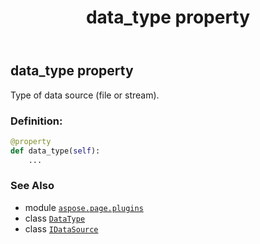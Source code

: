 ﻿---
title: data_type property
second_title: Aspose.Page for Python via .NET API References
description: 
type: docs
weight: 30
url: /python-net/aspose.page.plugins/idatasource/data_type/
is_root: false
---

## data_type property


Type of data source (file or stream).
### Definition:
```python
@property
def data_type(self):
    ...
```

### See Also
* module [`aspose.page.plugins`](../../)
* class [`DataType`](/page/python-net/aspose.page.plugins/datatype)
* class [`IDataSource`](/page/python-net/aspose.page.plugins/idatasource)
